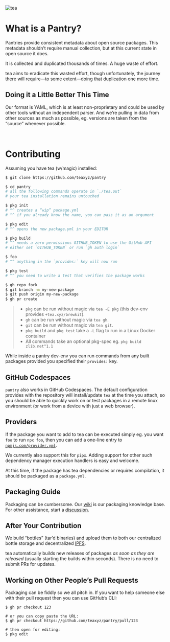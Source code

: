 ![tea](https://tea.xyz/banner.png)

# What is a Pantry?

Pantries provide consistent metadata about open source packages. This
metadata shouldn’t require manual collection, but at this current state in
open source it does.

It is collected and duplicated thousands of times. A huge waste of effort.

tea aims to eradicate this wasted effort, though unfortunately, the journey
there will require—to some extent—doing that duplication one more time.

## Doing it a Little Better This Time

Our format is YAML, which is at least non-proprietary and could be used by
other tools without an independent parser. And we’re pulling in data from
other sources as much as possible, eg. versions are taken from the
“source” whenever possible.

&nbsp;


# Contributing

Assuming you have tea (w/magic) installed:

```sh
$ git clone https://github.com/teaxyz/pantry

$ cd pantry
# all the following commands operate in `./tea.out`
# your tea installation remains untouched

$ pkg init
# ^^ creates a “wip” package.yml
# ^^ if you already know the name, you can pass it as an argument

$ pkg edit
# ^^ opens the new package.yml in your EDITOR

$ pkg build
# ^^ needs a zero permissions GITHUB_TOKEN to use the GitHub API
# either set `GITHUB_TOKEN` or run `gh auth login`

$ foo
# ^^ anything in the `provides:` key will now run

$ pkg test
# ^^ you need to write a test that verifies the package works

$ gh repo fork
$ git branch -m my-new-package
$ git push origin my-new-package
$ gh pr create
```

> * `pkg` can be run without magic via `tea -E pkg` (this dev-env provides `+tea.xyz/brewkit`).
> * `gh` can be run without magic via `tea gh`.
> * `git` can be run without magic via `tea git`.
> * `pkg build` and `pkg test` take a `-L` flag to run in a Linux Docker container
> * All commands take an optional pkg-spec eg. `pkg build zlib.net^1.1`

While inside a pantry dev-env you can run commands from any built packages
provided you specified their `provides:` key.

## GitHub Codespaces

`pantry` also works in GitHub Codespaces. The default configuration
provides with the repository will install/update `tea` at the time
you attach, so you should be able to quickly work on or test packages
in a remote linux environment (or work from a device with just a web browser).

## Providers

If the package you want to add to tea can be executed simply eg. you want
`foo` to run `npx foo`, then you can add a one-line entry to
[`npmjs.com/provider.yml`].

We currently also support this for `pipx`. Adding support for other such
dependency manager execution handlers is easy and welcome.

At this time, if the package has tea dependencies or requires compilation,
it should be packaged as a `package.yml`.

## Packaging Guide

Packaging can be cumbersome.
Our [wiki] is our packaging knowledge base.
For other assistance, start a [discussion].

## After Your Contribution

We build “bottles” (tar’d binaries) and upload them to both our centralized
bottle storage and decentralized [IPFS].

tea automatically builds new releases of packages *as soon as they are
released* (usually starting the builds within seconds). There is no need to
submit PRs for updates.

## Working on Other People’s Pull Requests

Packaging can be fiddly so we all pitch in. If you want to help someone else
with their pull request then you can use GitHub’s CLI:

```
$ gh pr checkout 123

# or you can copy paste the URL:
$ gh pr checkout https://github.com/teaxyz/pantry/pull/123

# then open for editing:
$ pkg edit
```


[wiki]: https://github.com/teaxyz/pantry/wiki
[discussion]: https://github.com/orgs/teaxyz/discussions
[IPFS]: https://ipfs.tech
[`npmjs.com/provider.yml`]: ./projects/npmjs.com/provider.yml
